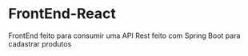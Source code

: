 # FrontEnd-React
FrontEnd feito para consumir uma API Rest feito com Spring Boot para cadastrar produtos
